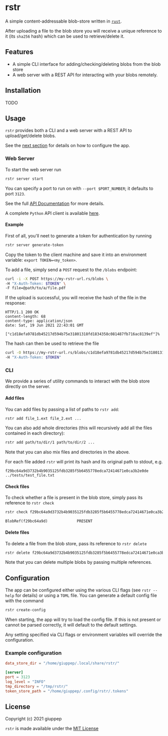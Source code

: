 # rstr
A simple content-addressable blob-store written in [`rust`](https://www.rust-lang.org/).

After uploading a file to the blob store you will receive a unique reference to it (its
`sha256` hash) which can be used to retrieve/delete it.
## Features

- A simple CLI interface for adding/checking/deleting blobs from the blob store
- A web server with a REST API for interacting with your blobs remotely.

## Installation

TODO
## Usage

`rstr` provides both a CLI and a web server with a REST API to upload/get/delete blobs.

See the [next section](#configuration) for details on how to configure the app.
### Web Server

To start the web server run
```bash
rstr server start
```
You can specify a port to run on with `--port $PORT_NUMBER`; it defaults to port `3123`.

See the full [API Documentation](api.md) for more details.

A complete `Python` API client is available [here](https://github.com/giuppep/rstr-client).

#### Example

First of all, you'll neet to generate a token for authentication by running
```bash
rstr server generate-token
```
Copy the token to the client machine and save it into an environment variable: `export TOKEN=<my_token>`.

To add a file, simply send a `POST` request to the `/blobs` endpoint:

```bash
curl -i -X POST https://my-rstr-url.rs/blobs \
-H "X-Auth-Token: $TOKEN" \
-F file=@path/to/a/file.pdf
```

If the upload is successful, you will receive the hash of the file in the response:

```http
HTTP/1.1 200 OK
content-length: 68
content-type: application/json
date: Sat, 19 Jun 2021 22:43:01 GMT

["c1d18efa9781db45217d594b75e31801318fd1834358c081487fb716ac8139ef"]%
```

The hash can then be used to retrieve the file
```bash
curl -O https://my-rstr-url.rs/blobs/c1d18efa9781db45217d594b75e31801318fd1834358c081487fb716ac8139ef \
-H "X-Auth-Token: $TOKEN"
```

### CLI

We provide a series of utility commands to interact with the blob store directly on the server.
#### Add files
You can add files by passing a list of paths to `rstr add`:
```bash
rstr add file_1.ext file_2.ext ...
```

You can also add whole directories (this will recursively add all the files contained in
each directory):
```bash
rstr add path/to/dir/1 path/to/dir/2 ...
```

Note that you can also mix files and directories in the above.

For each file added `rstr` will print its hash and its original path to stdout, e.g.
```text
f29bc64a9d3732b4b9035125fdb3285f5b6455778edca72414671e0ca3b2e0de        ../tests/test_file.txt
```
#### Check files
To check whether a file is present in the blob store, simply pass its reference to `rstr check`
```bash
rstr check f29bc64a9d3732b4b9035125fdb3285f5b6455778edca72414671e0ca3b2e0de
```

```text
BlobRef(f29bc64a9d)             PRESENT
```
#### Delete files
To delete a file from the blob store, pass its reference to `rstr delete`
```bash
rstr delete f29bc64a9d3732b4b9035125fdb3285f5b6455778edca72414671e0ca3b2e0de
```
Note that you can delete multiple blobs by passing multiple references.

## Configuration

The app can be configured either using the various CLI flags (see `rstr --help` for details) or using a `TOML` file. You can generate a default config file with the command
```bash
rstr create-config
```

When starting, the app will try to load the config file. If this is not present or cannot be parsed correctly, it will default to the default settings.

Any setting specified via CLI flags or environment variables will override the configuration.

### Example configuration

```toml
data_store_dir = "/home/giuppep/.local/share/rstr/"

[server]
port = 3123
log_level = "INFO"
tmp_directory = "/tmp/rstr/"
token_store_path = "/home/giuppep/.config/rstr/.tokens"
```

## License

Copyright (c) 2021 giuppep

`rstr` is made available under the [MIT License](LICENSE)